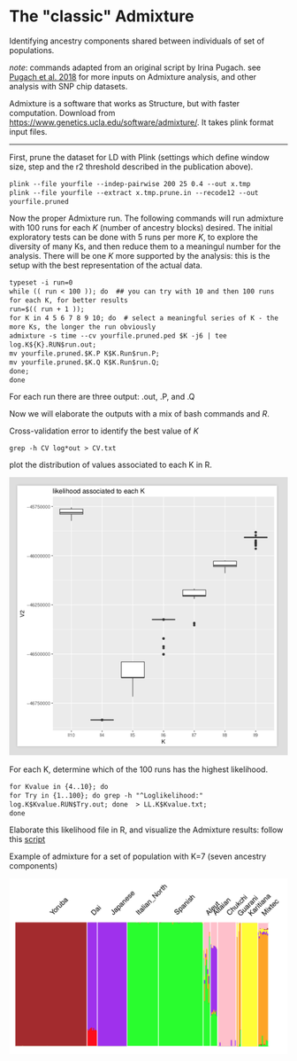 # The "classic" Admixture
Identifying ancestry components shared between individuals of set of populations.

*note*: commands adapted from an original script by Irina Pugach.
see [Pugach et al. 2018](https://academic.oup.com/mbe/advance-article/doi/10.1093/molbev/msx333/4782510) for more inputs on Admixture analysis, and other analysis with SNP chip datasets.

Admixture is a software that works as Structure, but with faster computation. Download from https://www.genetics.ucla.edu/software/admixture/. It takes plink format input files.


___________________________

First, prune the dataset for LD with Plink (settings which define window size, step and the r2 threshold described in the publication above).
```
plink --file yourfile --indep-pairwise 200 25 0.4 --out x.tmp
plink --file yourfile --extract x.tmp.prune.in --recode12 --out yourfile.pruned
```

Now the proper Admixture run. The following commands will run admixture with 100 runs for each *K* (number of ancestry blocks) desired. The initial exploratory tests can be done with 5 runs per more *K*, to explore the diversity of many Ks, and then reduce them to a meaningul number for the analysis. There will be one *K* more supported by the analysis: this is the setup with the best representation of the actual data.

```
typeset -i run=0
while (( run < 100 )); do  ## you can try with 10 and then 100 runs for each K, for better results
run=$(( run + 1 ));
for K in 4 5 6 7 8 9 10; do  # select a meaningful series of K - the more Ks, the longer the run obviously
admixture -s time --cv yourfile.pruned.ped $K -j6 | tee log.K${K}.RUN$run.out;
mv yourfile.pruned.$K.P K$K.Run$run.P;
mv yourfile.pruned.$K.Q K$K.Run$run.Q;
done;
done
```
For each run there are three output: .out, .P, and .Q

Now we will elaborate the outputs with a mix of bash commands and *R*.

Cross-validation error to identify the best value of *K*

```
grep -h CV log*out > CV.txt
```
plot the distribution of values associated to each K in R.

![alt text](https://github.com/chiarabarbieri/SNPs_HumanOrigins_Recipes/blob/master/ADMIXTURE/amixture1.png)

For each K, determine which of the 100 runs has the highest likelihood.

```
for Kvalue in {4..10}; do
for Try in {1..100}; do grep -h "^Loglikelihood:" log.K$Kvalue.RUN$Try.out; done  > LL.K$Kvalue.txt;
done

```


Elaborate this likelihood file in R, and visualize the Admixture results: follow this [script](https://github.com/chiarabarbieri/SNPs_HumanOrigins_Recipes/blob/master/ADMIXTURE/plotting_Admixture.r)

Example of admixture for a set of population with K=7 (seven ancestry components)

![alt text](https://github.com/chiarabarbieri/SNPs_HumanOrigins_Recipes/blob/master/ADMIXTURE/admixture2.png)

